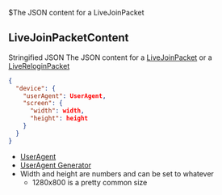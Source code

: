 $The JSON content for a LiveJoinPacket
## LiveJoinPacketContent
<span class="type">Stringified JSON</span>
The JSON content for a [LiveJoinPacket](/enum/LiveJoinPacket) or a [LiveReloginPacket](/enum/LiveReloginPacket)

```JSON
{
  "device": {
    "userAgent": UserAgent,
    "screen": {
      "width": width,
      "height": height
    }
  }
}
```
- [UserAgent](https://developer.mozilla.org/en-US/docs/Web/HTTP/Headers/User-Agent)
- [UserAgent Generator](https://npmjs.com/package/user-agents)
- Width and height are numbers and can be set to whatever
  - 1280x800 is a pretty common size
